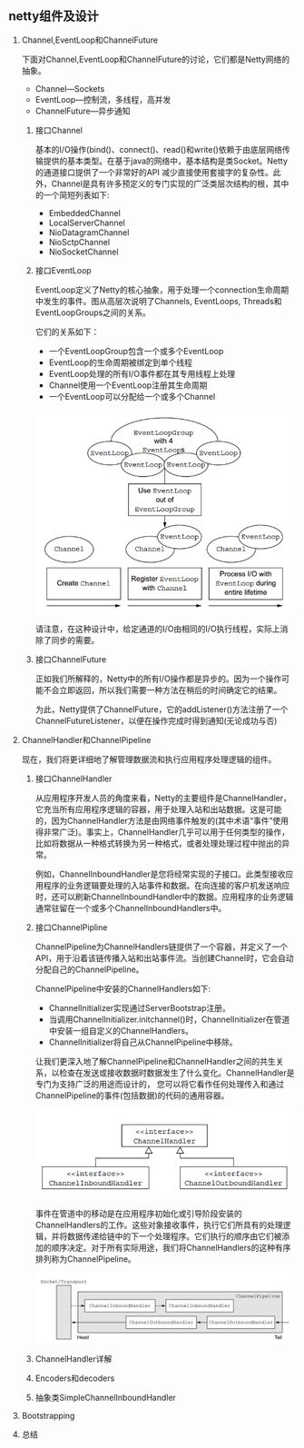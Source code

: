 ## netty组件及设计

1. Channel,EventLoop和ChannelFuture

    下面对Channel,EventLoop和ChannelFuture的讨论，它们都是Netty网络的抽象。

    * Channel—Sockets
    * EventLoop—控制流，多线程，高并发
    * ChannelFuture—异步通知

    1. 接口Channel

        基本的I/O操作(bind()、connect()、read()和write()依赖于由底层网络传输提供的基本类型。在基于java的网络中，基本结构是类Socket。Netty的通道接口提供了一个非常好的API
        减少直接使用套接字的复杂性。此外，Channel是具有许多预定义的专门实现的广泛类层次结构的根，其中的一个简短列表如下:

        * EmbeddedChannel
        * LocalServerChannel
        * NioDatagramChannel
        * NioSctpChannel
        * NioSocketChannel

    2. 接口EventLoop

        EventLoop定义了Netty的核心抽象，用于处理一个connection生命周期中发生的事件。图从高层次说明了Channels, EventLoops, Threads和EventLoopGroups之间的关系。

        它们的关系如下：

        * 一个EventLoopGroup包含一个或多个EventLoop
        * EventLoop的生命周期被绑定到单个线程
        * EventLoop处理的所有I/O事件都在其专用线程上处理
        * Channel使用一个EventLoop注册其生命周期
        * 一个EventLoop可以分配给一个或多个Channel

        ![](netty/netty-design-event_loop.png)

        请注意，在这种设计中，给定通道的I/O由相同的I/O执行线程，实际上消除了同步的需要。

    3. 接口ChannelFuture

        正如我们所解释的，Netty中的所有I/O操作都是异步的。因为一个操作可能不会立即返回，所以我们需要一种方法在稍后的时间确定它的结果。

        为此，Netty提供了ChannelFuture，它的addListener()方法注册了一个ChannelFutureListener，以便在操作完成时得到通知(无论成功与否)

2. ChannelHandler和ChannelPipeline

    现在，我们将更详细地了解管理数据流和执行应用程序处理逻辑的组件。

    1. 接口ChannelHandler

        从应用程序开发人员的角度来看，Netty的主要组件是ChannelHandler，它充当所有应用程序逻辑的容器，用于处理入站和出站数据。这是可能的，因为ChannelHandler方法是由网络事件触发的(其中术语“事件”使用得非常广泛)。事实上，ChannelHandler几乎可以用于任何类型的操作，比如将数据从一种格式转换为另一种格式，或者处理处理过程中抛出的异常。

        例如，ChannelInboundHandler是您将经常实现的子接口。此类型接收应用程序的业务逻辑要处理的入站事件和数据。在向连接的客户机发送响应时，还可以刷新ChannelInboundHandler中的数据。应用程序的业务逻辑通常驻留在一个或多个ChannelInboundHandlers中。

    2. 接口ChannelPipline

        ChannelPipeline为ChannelHandlers链提供了一个容器，并定义了一个API，用于沿着该链传播入站和出站事件流。当创建Channel时，它会自动分配自己的ChannelPipeline。

        ChannelPipeline中安装的ChannelHandlers如下:
        * ChannelInitializer实现通过ServerBootstrap注册。
        * 当调用ChannelInitializer.initchannel()时，ChannelInitializer在管道中安装一组自定义的ChannelHandlers。
        * ChannelInitializer将自己从ChannelPipeline中移除。

        让我们更深入地了解ChannelPipeline和ChannelHandler之间的共生关系，以检查在发送或接收数据时数据发生了什么变化。ChannelHandler是专门为支持广泛的用途而设计的，
        您可以将它看作任何处理传入和通过ChannelPipeline的事件(包括数据)的代码的通用容器。

        ![](netty/netty-design-channel_handler.png)

        事件在管道中的移动是在应用程序初始化或引导阶段安装的ChannelHandlers的工作。这些对象接收事件，执行它们所具有的处理逻辑，并将数据传递给链中的下一个处理程序。它们执行的顺序由它们被添加的顺序决定。对于所有实际用途，我们将ChannelHandlers的这种有序排列称为ChannelPipeline。

        ![](netty/netty-design-channel_pipe_line.png)

    3. ChannelHandler详解
    4. Encoders和decoders
    5. 抽象类SimpleChannelInboundHandler

3. Bootstrapping

4. 总结

